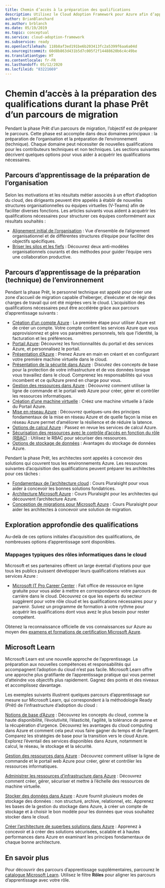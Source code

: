 ```yaml
---
title: Chemin d’accès à la préparation des qualifications
description: Utilisez le Cloud Adoption Framework pour Azure afin d’apprendre à développer les compétences nécessaires à votre parcours de migration.
author: BrianBlanchard
ms.author: brblanch
ms.date: 05/19/2019
ms.topic: conceptual
ms.service: cloud-adoption-framework
ms.subservice: ready
ms.openlocfilehash: 118b8af3ed191be6b203413fc2a5399f6aa6a04d
ms.sourcegitcommit: 60d8b863d431b5d7c005f2f14488620b6c4c49be
ms.translationtype: HT
ms.contentlocale: fr-FR
ms.lasthandoff: 05/12/2020
ms.locfileid: "83221669"
---
```

# <a name="skills-readiness-path-during-the-ready-phase-of-a-migration-journey"></a>Chemin d’accès à la préparation des qualifications durant la phase Prêt d’un parcours de migration

Pendant la phase Prêt d’un parcours de migration, l’objectif est de préparer le parcours. Cette phase est accomplie dans deux domaines principaux : la préparation de l’organisation et la préparation de l’environnement (technique). Chaque domaine peut nécessiter de nouvelles qualifications pour les contributeurs techniques et non techniques. Les sections suivantes décrivent quelques options pour vous aider à acquérir les qualifications nécessaires.

## <a name="organizational-readiness-learning-paths"></a>Parcours d’apprentissage de la préparation de l’organisation

Selon les motivations et les résultats métier associés à un effort d’adoption du cloud, des dirigeants peuvent être appelés à établir de nouvelles structures organisationnelles ou équipes virtuelles (V-Teams) afin de faciliter diverses fonctions. Les articles suivants vous aident à acquérir les qualifications nécessaires pour structurer ces équipes conformément aux résultats souhaités :

- [Alignement initial de l’organisation](./index.md) : Vue d’ensemble de l’alignement organisationnel et de différentes structures d’équipe pour faciliter des objectifs spécifiques.
- [Briser les silos et les fiefs](../organize/fiefdoms-silos.md) : Découvrez deux anti-modèles organisationnels courants et des méthodes pour guider l’équipe vers une collaboration productive.

## <a name="environmental-technical-readiness-learning-paths"></a>Parcours d’apprentissage de la préparation (technique) de l’environnement

Pendant la phase Prêt, le personnel technique est appelé pour créer une zone d’accueil de migration capable d’héberger, d’exécuter et de régir des charges de travail qui ont été migrées vers le cloud. L’acquisition des qualifications nécessaires peut être accélérée grâce aux parcours d’apprentissage suivants :

- [Création d’un compte Azure](https://docs.microsoft.com/learn/modules/create-an-azure-account) : La première étape pour utiliser Azure est de créer un compte. Votre compte contient les services Azure que vous approvisionnez et gère vos paramètres personnels, tels que l’identité, la facturation et les préférences.
- [Portail Azure](https://docs.microsoft.com/learn/modules/tour-azure-portal): Découvrez les fonctionnalités du portail et des services Azure, et personnalisez le portail.
- [Présentation d’Azure](https://docs.microsoft.com/learn/modules/welcome-to-azure) : Prenez Azure en main en créant et en configurant votre première machine virtuelle dans le cloud.
- [Présentation de la sécurité dans Azure](https://docs.microsoft.com/learn/modules/intro-to-security-in-azure) : Discutez des concepts de base pour la protection de votre infrastructure et de vos données lorsque vous travaillez dans le cloud. Comprenez les responsabilités qui vous incombent et ce qu’Azure prend en charge pour vous.
- [Gestion des ressources dans Azure](https://docs.microsoft.com/learn/paths/manage-resources-in-azure) : Découvrez comment utiliser la ligne de commande et le portail web Azure pour créer, gérer et contrôler les ressources informatiques.
- [Création d’une machine virtuelle](https://docs.microsoft.com/learn/modules/create-windows-virtual-machine-in-azure) : Créez une machine virtuelle à l’aide du Portail Azure.
- [Mise en réseau Azure](https://docs.microsoft.com/learn/modules/intro-to-azure-networking) : Découvrez quelques-uns des principes fondamentaux de la mise en réseau Azure et de quelle façon la mise en réseau Azure permet d’améliorer la résilience et de réduire la latence.
- [Options de calcul Azure](https://docs.microsoft.com/learn/modules/intro-to-azure-compute) : Passez en revue les services de calcul Azure.
- [Sécurisation des ressources avec le contrôle d’accès en fonction du rôle (RBAC)](https://docs.microsoft.com/learn/modules/secure-azure-resources-with-rbac) : Utilisez le RBAC pour sécuriser des ressources.
- [Options de stockage de données](https://docs.microsoft.com/learn/modules/intro-to-data-in-azure) : Avantages du stockage de données Azure.

Pendant la phase Prêt, les architectes sont appelés à concevoir des solutions qui couvrent tous les environnements Azure. Les ressources suivantes d’acquisition des qualifications peuvent préparer les architectes pour ces tâches :

- [Fondamentaux de l’architecture cloud](https://www.pluralsight.com/courses/cloud-architecture-foundations) : Cours Pluralsight pour vous aider à concevoir les bonnes solutions fondatrices.
- [Architecture Microsoft Azure](https://www.pluralsight.com/courses/cloud-architecture-foundations) : Cours Pluralsight pour les architectes qui découvrent l’architecture Azure.
- [Conception de migrations pour Microsoft Azure](https://www.pluralsight.com/courses/cloud-architecture-foundations) : Cours Pluralsight pour aider les architectes à concevoir une solution de migration.

## <a name="deeper-skills-exploration"></a>Exploration approfondie des qualifications

Au-delà de ces options initiales d’acquisition des qualifications, de nombreuses options d’apprentissage sont disponibles.

### <a name="typical-mappings-of-cloud-it-roles"></a>Mappages typiques des rôles informatiques dans le cloud

Microsoft et ses partenaires offrent un large éventail d’options pour que tous les publics puissent développer leurs qualifications relatives aux services Azure :

- [Microsoft IT Pro Career Center](https://www.microsoft.com/itpro) : Fait office de ressource en ligne gratuite pour vous aider à mettre en correspondance votre parcours de carrière dans le cloud. Découvrez ce que les experts du secteur suggèrent pour votre rôle cloud et les qualifications nécessaires pour y parvenir. Suivez un programme de formation à votre rythme pour acquérir les qualifications dont vous avez le plus besoin pour rester compétent.

Obtenez la reconnaissance officielle de vos connaissances sur Azure au moyen des [examens et formations de certification Microsoft Azure](https://www.microsoft.com/learning/certification-overview.aspx).

## <a name="microsoft-learn"></a>Microsoft Learn

Microsoft Learn est une nouvelle approche de l’apprentissage. La préparation aux nouvelles compétences et responsabilités qui accompagnent l’adoption du cloud n’est pas facile. Microsoft Learn offre une approche plus gratifiante de l’apprentissage pratique qui vous permet d’atteindre vos objectifs plus rapidement. Gagnez des points et des niveaux et accomplissez davantage.

Les exemples suivants illustrent quelques parcours d’apprentissage sur mesure sur Microsoft Learn, qui correspondent à la méthodologie Ready (Prêt) de l’infrastructure d’adoption du cloud :

[Notions de base d’Azure](https://docs.microsoft.com/learn/paths/azure-for-the-data-engineer) : Découvrez les concepts du cloud, comme la haute disponibilité, l’évolutivité, l’élasticité, l’agilité, la tolérance de panne et la récupération d’urgence. Découvrez les avantages du cloud computing dans Azure et comment cela peut vous faire gagner du temps et de l’argent. Comparez les stratégies de base pour la transition vers le cloud Azure. Explorez l’éventail des services disponibles dans Azure, notamment le calcul, le réseau, le stockage et la sécurité.

[Gestion des ressources dans Azure](https://docs.microsoft.com/learn/paths/azure-for-the-data-engineer) : Découvrez comment utiliser la ligne de commande et le portail web Azure pour créer, gérer et contrôler les ressources informatiques.

[Administrer les ressources d’infrastructure dans Azure](https://docs.microsoft.com/learn/paths/administer-infrastructure-resources-in-azure) : Découvrez comment créer, gérer, sécuriser et mettre à l’échelle des ressources de machine virtuelle.

[Stocker des données dans Azure](https://docs.microsoft.com/learn/paths/store-data-in-azure) : Azure fournit plusieurs modes de stockage des données : non structuré, archive, relationnel, etc. Apprenez les bases de la gestion du stockage dans Azure, à créer un compte de stockage et à choisir le bon modèle pour les données que vous souhaitez stocker dans le cloud.

[Créer l’architecture de superbes solutions dans Azure](https://docs.microsoft.com/learn/paths/architect-great-solutions-in-azure) : Apprenez à concevoir et à créer des solutions sécurisées, scalable et à hautes performances dans Azure en examinant les principes fondamentaux de chaque bonne architecture.

## <a name="learn-more"></a>En savoir plus

Pour découvrir des parcours d’apprentissage supplémentaires, parcourez le [catalogue Microsoft Learn](https://docs.microsoft.com/learn/browse). Utilisez le filtre **Rôles** pour aligner les parcours d’apprentissage avec votre rôle.
